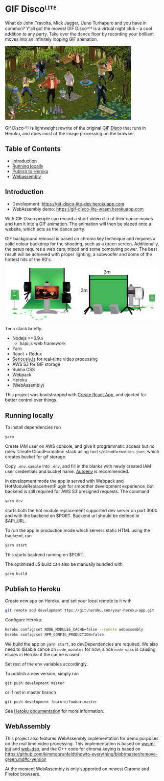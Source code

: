 # GIF Discoᴸᴵᵀᴱ

What do John Travolta, Mick Jagger, Uuno Turhapuro and you have in common? Y'all got the moves! GIF Discoᴸᴵᵀᴱ is a virtual night club – a cool addition to any party. Take over the dance floor by recording your brilliant moves into an infinitely looping GIF animation.

![Alt text](docs/gif_disco.gif?raw=true "Party on!")

Gif Discoᴸᴵᵀᴱ is lightweight rewrite of the original [GIF Disco](https://github.com/futurice/gif-disco) that runs in Heroku, and does most of the image processing on the browser.

## Table of Contents

- [Introduction](#introduction)
- [Running locally](#running-locally)
- [Publish to Heroku](#publishing-to-heroku)
- [Webassembly](#webassembly)

## Introduction

* Development: https://gif-disco-lite-dev.herokuapp.com
* WebAssembly demo: https://gif-disco-lite-wasm.herokuapp.com

With GIF Disco people can record a short video clip of their dance moves and turn it into a GIF animation. The animation will then be placed onto a website, which acts as the dance party.

GIF background removal is based on chroma key technique and requires a solid colour backdrop for the shooting, such as a green screen. Additionally, the setup requires a web cam, tripod and some computing power. The best result will be achieved with proper lighting, a subwoofer and some of the hottest hits of the 90's.

![Alt text](docs/disco_setup.jpg?raw=true "Disco setup")

Tech stack briefly:
* Nodejs >=6.9.x
    * hapi.js web framework
* Yarn
* React + Redux
* [Seriously.js](https://github.com/namniak/Seriously.js) for real-time video processing
* AWS S3 for GIF storage
* Bulma CSS
* Webpack
* Heroku
* (WebAssembly)

This project was bootstrapped with [Create React App](https://github.com/facebookincubator/create-react-app), and ejected for better control over things.

## Running locally

To install dependencies run

```bash
yarn
```

Create IAM user on AWS console, and give it programmatic access but no roles. Create CloudFormation stack using `tools/cloudformation.json`, which creates bucket for gif storage.

Copy `.env.sample` into `.env`, and fill in the blanks with newly created IAM user credentials and bucket name. [Autoenv](https://github.com/kennethreitz/autoenv) is recommended.


In development mode the app is served with Webpack and HotModuleReplacementPlugin for smoother development experience, but backend is still required for AWS S3 presigned requests. The command

```bash
yarn dev
```

starts both the hot module replacement supported dev server on port 3000 and with the backend on $PORT. Backend url should be defined in $API_URL.

To run the app in production mode which servers static HTML using the backend, run

```bash
yarn start
```

This starts backend running on $PORT.

The optimized JS build can also be manually bundled with

```bash
yarn build
```

## Publish to Heroku

Create new app on Heroku, and set your local remote to it with

```bash
git remote add development ttps://git.heroku.com/your-heroku-app.git
```

Configure Heroku:

```bash
heroku config:set NODE_MODULES_CACHE=false --remote webassembly
heroku config:set NPM_CONFIG_PRODUCTION=false
```

We build the app on `yarn start`, so devDependencies are required. We also need to disable cahce on `node_modules` for now, since `node-sass` is causing issues in Heroku if the cache is used.

Set rest of the env variables accordingly.

To publish a new version, simply run

```
git push development master
```

or if not in master branch

```
git push development feature/foobar:master
```

See [Heroku documentation](https://devcenter.heroku.com/articles/nodejs-support) for more information.

## WebAssembly

This project also features WebAssembly implementation for demo purposes on the real time video processing. This implementation is based on [wasm-init](https://github.com/shamadee/wasm-init) and [web-dsp](https://github.com/shamadee/web-dsp), and the C++ code for chroma keying is based on https://github.com/kimmobrunfeldt/howto-everything/blob/master/remove-green.md#c-version

At the moment WebAssembly is only supported on newest Chrome and Firefox browsers.
